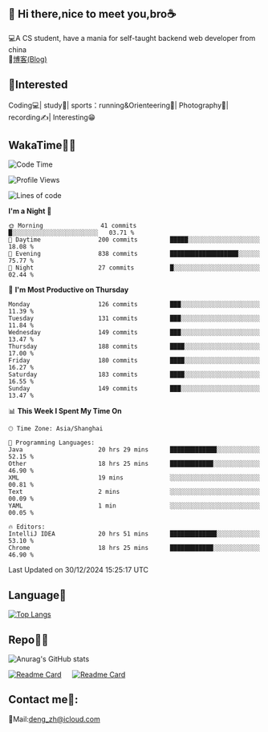 👋 Hi there,nice to meet you,bro☕
---
💻A CS student, have a mania for self-taught backend web developer from china   
📌[博客(Blog)](https://github.com/HealUP/MyBlog)

 <!-- waka-box start -->
 <!-- waka-box end -->
 
🧲**Interested**
--
Coding💻| study📖| sports：running&Orienteering🏃‍| Photography📸| recording✍️| Interesting😁

WakaTime👨‍💻
---
<!--START_SECTION:waka-->
![Code Time](http://img.shields.io/badge/Code%20Time-2%2C339%20hrs%2037%20mins-blue)

![Profile Views](http://img.shields.io/badge/Profile%20Views-0-blue)

![Lines of code](https://img.shields.io/badge/From%20Hello%20World%20I%27ve%20Written-205.0%20thousand%20lines%20of%20code-blue)

**I'm a Night 🦉** 

```text
🌞 Morning                41 commits          █░░░░░░░░░░░░░░░░░░░░░░░░   03.71 % 
🌆 Daytime                200 commits         █████░░░░░░░░░░░░░░░░░░░░   18.08 % 
🌃 Evening                838 commits         ███████████████████░░░░░░   75.77 % 
🌙 Night                  27 commits          █░░░░░░░░░░░░░░░░░░░░░░░░   02.44 % 
```
📅 **I'm Most Productive on Thursday** 

```text
Monday                   126 commits         ███░░░░░░░░░░░░░░░░░░░░░░   11.39 % 
Tuesday                  131 commits         ███░░░░░░░░░░░░░░░░░░░░░░   11.84 % 
Wednesday                149 commits         ███░░░░░░░░░░░░░░░░░░░░░░   13.47 % 
Thursday                 188 commits         ████░░░░░░░░░░░░░░░░░░░░░   17.00 % 
Friday                   180 commits         ████░░░░░░░░░░░░░░░░░░░░░   16.27 % 
Saturday                 183 commits         ████░░░░░░░░░░░░░░░░░░░░░   16.55 % 
Sunday                   149 commits         ███░░░░░░░░░░░░░░░░░░░░░░   13.47 % 
```


📊 **This Week I Spent My Time On** 

```text
🕑︎ Time Zone: Asia/Shanghai

💬 Programming Languages: 
Java                     20 hrs 29 mins      █████████████░░░░░░░░░░░░   52.15 % 
Other                    18 hrs 25 mins      ████████████░░░░░░░░░░░░░   46.90 % 
XML                      19 mins             ░░░░░░░░░░░░░░░░░░░░░░░░░   00.81 % 
Text                     2 mins              ░░░░░░░░░░░░░░░░░░░░░░░░░   00.09 % 
YAML                     1 min               ░░░░░░░░░░░░░░░░░░░░░░░░░   00.05 % 

🔥 Editors: 
IntelliJ IDEA            20 hrs 51 mins      █████████████░░░░░░░░░░░░   53.10 % 
Chrome                   18 hrs 25 mins      ████████████░░░░░░░░░░░░░   46.90 % 
```


 Last Updated on 30/12/2024 15:25:17 UTC
<!--END_SECTION:waka-->

Language🚀
---
[![Top Langs](https://github-readme-stats.vercel.app/api/top-langs/?username=HealUP&layout=compact&hide_border=true)](https://github.com/HealUP)

Repo🧑‍💻
---
![Anurag's GitHub stats](https://github-readme-stats.vercel.app/api?username=HealUP&count_private=true&show_icons=true&theme=gruvbox&hide_border=true) 

[![Readme Card](https://github-readme-stats.vercel.app/api/pin/?username=HealUP&repo=InternetEy&theme=transparent)](https://github.com/HealUP/InternetEy) &emsp;
[![Readme Card](https://github-readme-stats.vercel.app/api/pin/?username=HealUP&repo=CampusExperience&theme=transparent)](https://github.com/HealUP/CampusExperience)


Contact me📱:
---
📮Mail:deng_zh@icloud.com  
